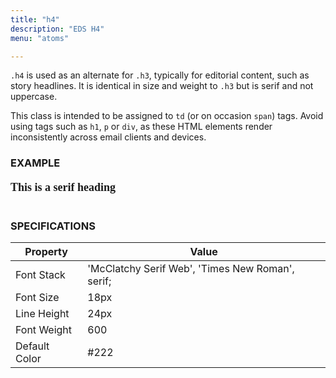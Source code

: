 ```yaml
---
title: "h4"
description: "EDS H4"
menu: "atoms"

---
```


`.h4` is used as an alternate for `.h3`, typically for editorial content, such as story headlines. It is identical in size and weight to `.h3` but is serif and not uppercase.

<div class="note">
This class is intended to be assigned to <code>td</code> (or on occasion <code>span</code>) tags. Avoid using tags such as <code>h1</code>, <code>p</code> or <code>div</code>, as these HTML elements render inconsistently across email clients and devices.
</div>

### EXAMPLE
<span style="font-family: 'McClatchy Serif Web', 'Times New Roman', serif;font-size:18px;font-weight:600;line-height:24px;text-transform:none;">This is a serif heading</span>
<br><br>
### SPECIFICATIONS

Property | Value
--- | ---
Font Stack | 'McClatchy Serif Web', 'Times New Roman', serif;
Font Size | 18px
Line Height | 24px
Font Weight | 600
Default Color | #222

